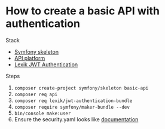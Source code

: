 # How to create a basic API with authentication

Stack 
- [Symfony skeleton](https://symfony.com/doc/current/setup.html#creating-symfony-applications)
- [API platform](https://api-platform.com/)
- [Lexik JWT Authentication](https://github.com/lexik/LexikJWTAuthenticationBundle) 


Steps
1. `composer create-project symfony/skeleton basic-api`
2. `composer req api`
3. `composer req lexik/jwt-authentication-bundle`
4. `composer require symfony/maker-bundle --dev`
5. `bin/console make:user` 
6. Ensure the security.yaml looks like [documentation]()
